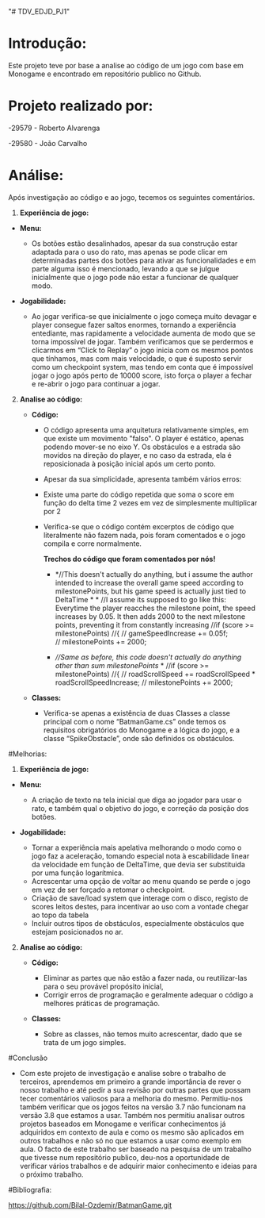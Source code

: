 "# TDV_EDJD_PJ1" 


# Introdução:

Este projeto teve por base a analise ao código de um jogo com base em Monogame e encontrado em repositório publico no Github.



# Projeto realizado por:

-29579 - Roberto Alvarenga

-29580 - João Carvalho




# Análise: 

Após investigação ao código e ao jogo, tecemos os seguintes comentários.

1. **Experiência de jogo:**

- **Menu:**

	- Os botões estão desalinhados, apesar da sua construção estar adaptada para o uso do rato, mas apenas se pode clicar em determinadas partes dos botões para ativar as funcionalidades e em parte alguma isso é mencionado, levando a que se julgue inicialmente que o jogo pode não estar a funcionar de qualquer modo.

- **Jogabilidade:**

	- Ao jogar verifica-se que inicialmente o jogo começa muito devagar e player consegue fazer saltos enormes, tornando a experiência entediante, mas rapidamente a velocidade aumenta de modo que se torna impossível de jogar. Também verificamos que se perdermos e clicarmos em “Click to Replay” o jogo inicia com os mesmos pontos que tínhamos, mas com mais velocidade, o que é suposto servir como um checkpoint system, mas tendo em conta que é impossível jogar o jogo após perto de 10000 score, isto força o player a fechar e re-abrir o jogo para continuar a jogar.

2.  **Analise ao código:**

	- **Código:**
	
		- O código apresenta uma arquitetura relativamente simples, em que existe um movimento "falso". O player é estático, apenas podendo mover-se no eixo Y. Os obstáculos e a estrada são movidos na direção do player, e no caso da estrada, ela é reposicionada à posição inicial após um certo ponto.
		- Apesar da sua simplicidade, apresenta também vários erros:
		- Existe uma parte do código repetida que soma o score em função do delta time 2 vezes em vez de simplesmente multiplicar por 2 
		- Verifica-se que o código contém excerptos de código que literalmente não fazem nada, pois foram comentados e o jogo compila e corre normalmente.
			
			**Trechos do código que foram comentados por nós!**
			
			* *//This doesn't actually do anything, but i assume the author intended to increase the overall game speed according to milestonePoints, but his game speed is actually just tied to DeltaTime * *
			//I assume its supposed to go like this: Everytime the player reacches the milestone point, the speed increases by 0.05. It then adds 2000 to the next milestone points, preventing it from constantly increasing
            //if (score >= milestonePoints)
            //{
            //    gameSpeedIncrease += 0.05f;                
            //    milestonePoints += 2000;



			* *//Same as before, this code doesn't actually do anything other than sum milestonePoints* *
            //if (score >= milestonePoints)
            //{
            //    roadScrollSpeed += roadScrollSpeed * roadScrollSpeedIncrease;
            //    milestonePoints += 2000;

	- **Classes:**
	
		- Verifica-se apenas a existência de duas Classes a classe principal com o nome “BatmanGame.cs” onde temos os requisitos obrigatórios do Monogame e a lógica do jogo, e a classe “SpikeObstacle”, onde são definidos os obstáculos.	




#Melhorias:

1. **Experiência de jogo:**

- **Menu:**
	
	- A criação de texto na tela inicial que diga ao jogador para usar o rato, e também qual o objetivo do jogo, e correção da posição dos botões.
		
- **Jogabilidade:**	

	- Tornar a experiência mais apelativa melhorando o modo como o jogo faz a aceleração, tomando especial nota à escabilidade linear da velocidade em função de DeltaTime, que devia ser substituida por uma função logarítmica.
	- Acrescentar uma opção de voltar ao menu quando se perde o jogo em vez de ser forçado a retomar o checkpoint.
	- Criação de save/load system que interage com o disco, registo de scores leitos destes, para incentivar ao uso com a vontade chegar ao topo da tabela
	- Incluir outros tipos de obstáculos, especialmente obstáculos que estejam posicionados no ar.

2.  **Analise ao código:**

	- **Código:**
	
		- Eliminar as partes que não estão a fazer nada, ou reutilizar-las para o seu provável propósito inicial,
		- Corrigir erros de programação e geralmente adequar o código a melhores práticas de programação.

	- **Classes:**
	
		- Sobre as classes, não temos muito acrescentar, dado que se trata de um jogo simples.


#Conclusão

- Com este projeto de investigação e analise sobre o trabalho de terceiros, aprendemos em primeiro a grande importância de rever o nosso trabalho e até pedir a sua revisão por outras partes que possam tecer comentários valiosos para a melhoria do mesmo. Permitiu-nos também verificar que os jogos feitos na versão 3.7 não funcionam na versão 3.8 que estamos a usar. Também nos permitiu analisar outros projetos baseados em Monogame e verificar conhecimentos já adquiridos em contexto de aula e como os mesmo são aplicados em outros trabalhos e não só no que estamos a usar como exemplo em aula. O facto de este trabalho ser baseado na pesquisa de um trabalho que tivesse num repositório publico, deu-nos a oportunidade de verificar vários trabalhos e de adquirir maior conhecimento e ideias para o próximo trabalho.  


#Bibliografia:

https://github.com/Bilal-Ozdemir/BatmanGame.git